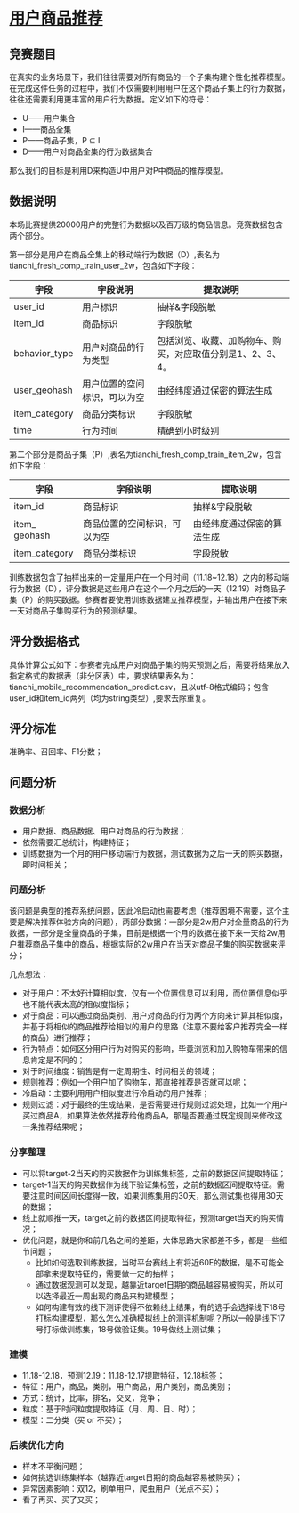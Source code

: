 # [用户商品推荐](https://tianchi.aliyun.com/competition/entrance/231522/information)

## 竞赛题目 
在真实的业务场景下，我们往往需要对所有商品的一个子集构建个性化推荐模型。在完成这件任务的过程中，我们不仅需要利用用户在这个商品子集上的行为数据，往往还需要利用更丰富的用户行为数据。定义如下的符号：
- U——用户集合
- I——商品全集
- P——商品子集，P ⊆ I
- D——用户对商品全集的行为数据集合

那么我们的目标是利用D来构造U中用户对P中商品的推荐模型。

## 数据说明
本场比赛提供20000用户的完整行为数据以及百万级的商品信息。竞赛数据包含两个部分。


第一部分是用户在商品全集上的移动端行为数据（D）,表名为tianchi_fresh_comp_train_user_2w，包含如下字段：

字段|字段说明|提取说明
-|-|-
user_id|用户标识|抽样&字段脱敏|
item_id|商品标识|字段脱敏|
behavior_type|用户对商品的行为类型|包括浏览、收藏、加购物车、购买，对应取值分别是1、2、3、4。|
user_geohash|用户位置的空间标识，可以为空|由经纬度通过保密的算法生成|
item_category|商品分类标识|字段脱敏|
time|行为时间|精确到小时级别|

第二个部分是商品子集（P）,表名为tianchi_fresh_comp_train_item_2w，包含如下字段： 

字段|字段说明|提取说明
-|-|-
item_id|商品标识|抽样&字段脱敏|
item_ geohash|商品位置的空间标识，可以为空|由经纬度通过保密的算法生成|
item_category|商品分类标识|字段脱敏|

训练数据包含了抽样出来的一定量用户在一个月时间（11.18~12.18）之内的移动端行为数据（D），评分数据是这些用户在这个一个月之后的一天（12.19）对商品子集（P）的购买数据。参赛者要使用训练数据建立推荐模型，并输出用户在接下来一天对商品子集购买行为的预测结果。 

## 评分数据格式
具体计算公式如下：参赛者完成用户对商品子集的购买预测之后，需要将结果放入指定格式的数据表（非分区表）中，要求结果表名为：tianchi_mobile_recommendation_predict.csv，且以utf-8格式编码；包含user_id和item_id两列（均为string类型）,要求去除重复。

## 评分标准
准确率、召回率、F1分数；

## 问题分析
### 数据分析
- 用户数据、商品数据、用户对商品的行为数据；
- 依然需要汇总统计，构建特征；
- 训练数据为一个月的用户移动端行为数据，测试数据为之后一天的购买数据，即时间相关；

### 问题分析
该问题是典型的推荐系统问题，因此冷启动也需要考虑（推荐困境不需要，这个主要是解决推荐体验方向的问题），两部分数据：一部分是2w用户对全量商品的行为数据，一部分是全量商品的子集，目前是根据一个月的数据在接下来一天给2w用户推荐商品子集中的商品，根据实际的2w用户在当天对商品子集的购买数据来评分；

几点想法：
- 对于用户：不太好计算相似度，仅有一个位置信息可以利用，而位置信息似乎也不能代表太高的相似度指标；
- 对于商品：可以通过商品类别、用户对商品的行为两个方向来计算其相似度，并基于将相似的商品推荐给相似的用户的思路（注意不要给客户推荐完全一样的商品）进行推荐；
- 行为特点：如何区分用户行为对购买的影响，毕竟浏览和加入购物车带来的信息肯定是不同的；
- 对于时间维度：销售是有一定周期性、时间相关的领域；
- 规则推荐：例如一个用户加了购物车，那直接推荐是否就可以呢；
- 冷启动：主要利用用户相似度进行冷启动的用户推荐；
- 规则过滤：对于最终的生成结果，是否需要进行规则过滤处理，比如一个用户买过商品A，如果算法依然推荐给他商品A，那是否要通过既定规则来修改这一条推荐结果呢；

### 分享整理
- 可以将target-2当天的购买数据作为训练集标签，之前的数据区间提取特征；
- target-1当天的购买数据作为线下验证集标签，之前的数据区间提取特征。需要注意时间区间长度得一致，如果训练集用的30天，那么测试集也得用30天的数据；
- 线上就顺推一天，target之前的数据区间提取特征，预测target当天的购买情况；
- 优化问题，就是你和前几名之间的差距，大体思路大家都差不多，都是一些细节问题；
    - 比如如何选取训练数据，当时平台赛线上有将近60E的数据，是不可能全部拿来提取特征的，需要做一定的抽样；
    - 通过数据观测可以发现，越靠近target日期的商品越容易被购买，所以可以选择最近一周出现的商品来构建模型；
    - 如何构建有效的线下测评使得不依赖线上结果，有的选手会选择线下18号打标构建模型，那么怎么准确模拟线上的测评机制呢？所以一般是线下17号打标做训练集，18号做验证集。19号做线上测试集；
    
### 建模
- 11.18-12.18，预测12.19：11.18-12.17提取特征，12.18标签；
- 特征：用户，商品，类别，用户商品，用户类别，商品类别；
- 方式：统计，比率，排名，交叉，竞争；
- 粒度：基于时间粒度提取特征（月、周、日、时）；
- 模型：二分类（买 or 不买）；

### 后续优化方向
- 样本不平衡问题；
- 如何挑选训练集样本（越靠近target日期的商品越容易被购买）；
- 异常因素影响：双12，刷单用户，爬虫用户（光点不买）；
- 看了再买、买了又买；
